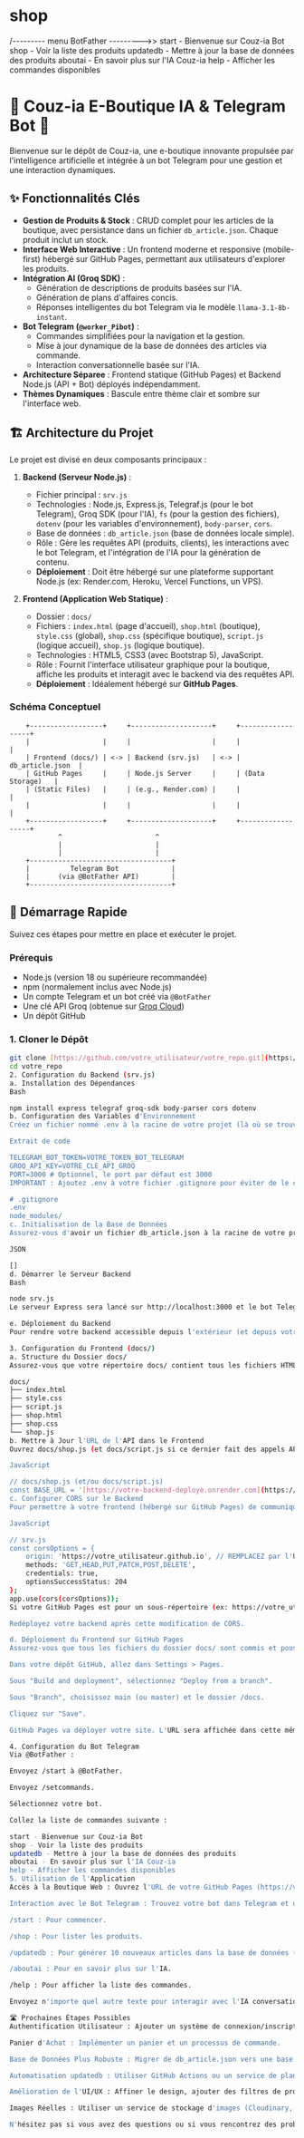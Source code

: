 # shop
/--------- menu BotFather --------->>
start - Bienvenue sur Couz-ia Bot
shop - Voir la liste des produits
updatedb - Mettre à jour la base de données des produits
aboutai - En savoir plus sur l'IA Couz-ia
help - Afficher les commandes disponibles

# 🤖 Couz-ia E-Boutique IA & Telegram Bot 🚀

Bienvenue sur le dépôt de Couz-ia, une e-boutique innovante propulsée par l'intelligence artificielle et intégrée à un bot Telegram pour une gestion et une interaction dynamiques.

## ✨ Fonctionnalités Clés

* **Gestion de Produits & Stock** : CRUD complet pour les articles de la boutique, avec persistance dans un fichier `db_article.json`. Chaque produit inclut un stock.
* **Interface Web Interactive** : Un frontend moderne et responsive (mobile-first) hébergé sur GitHub Pages, permettant aux utilisateurs d'explorer les produits.
* **Intégration AI (Groq SDK)** :
    * Génération de descriptions de produits basées sur l'IA.
    * Génération de plans d'affaires concis.
    * Réponses intelligentes du bot Telegram via le modèle `llama-3.1-8b-instant`.
* **Bot Telegram (`@worker_Pibot`)** :
    * Commandes simplifiées pour la navigation et la gestion.
    * Mise à jour dynamique de la base de données des articles via commande.
    * Interaction conversationnelle basée sur l'IA.
* **Architecture Séparee** : Frontend statique (GitHub Pages) et Backend Node.js (API + Bot) déployés indépendamment.
* **Thèmes Dynamiques** : Bascule entre thème clair et sombre sur l'interface web.

## 🏗️ Architecture du Projet

Le projet est divisé en deux composants principaux :

1.  **Backend (Serveur Node.js)** :
    * Fichier principal : `srv.js`
    * Technologies : Node.js, Express.js, Telegraf.js (pour le bot Telegram), Groq SDK (pour l'IA), `fs` (pour la gestion des fichiers), `dotenv` (pour les variables d'environnement), `body-parser`, `cors`.
    * Base de données : `db_article.json` (base de données locale simple).
    * Rôle : Gère les requêtes API (produits, clients), les interactions avec le bot Telegram, et l'intégration de l'IA pour la génération de contenu.
    * **Déploiement** : Doit être hébergé sur une plateforme supportant Node.js (ex: Render.com, Heroku, Vercel Functions, un VPS).

2.  **Frontend (Application Web Statique)** :
    * Dossier : `docs/`
    * Fichiers : `index.html` (page d'accueil), `shop.html` (boutique), `style.css` (global), `shop.css` (spécifique boutique), `script.js` (logique accueil), `shop.js` (logique boutique).
    * Technologies : HTML5, CSS3 (avec Bootstrap 5), JavaScript.
    * Rôle : Fournit l'interface utilisateur graphique pour la boutique, affiche les produits et interagit avec le backend via des requêtes API.
    * **Déploiement** : Idéalement hébergé sur **GitHub Pages**.

### Schéma Conceptuel
```
    +------------------+     +--------------------+     +------------------+
    |                  |     |                    |     |                  |
    | Frontend (docs/) | <-> | Backend (srv.js)   | <-> | db_article.json  |
    | GitHub Pages     |     | Node.js Server     |     | (Data Storage)   |
    | (Static Files)   |     | (e.g., Render.com) |     |                  |
    |                  |     |                    |     |                  |
    +------------------+     +--------------------+     +------------------+
            ^                       ^
            |                       |
            |                       |
    +-----------------------------------+
    |          Telegram Bot             |
    |       (via @BotFather API)        |
    +-----------------------------------+
```

## 🚀 Démarrage Rapide

Suivez ces étapes pour mettre en place et exécuter le projet.

### Prérequis

* Node.js (version 18 ou supérieure recommandée)
* npm (normalement inclus avec Node.js)
* Un compte Telegram et un bot créé via `@BotFather`
* Une clé API Groq (obtenue sur [Groq Cloud](https://console.groq.com/))
* Un dépôt GitHub

### 1. Cloner le Dépôt

```bash
git clone [https://github.com/votre_utilisateur/votre_repo.git](https://github.com/votre_utilisateur/votre_repo.git)
cd votre_repo
2. Configuration du Backend (srv.js)
a. Installation des Dépendances
Bash

npm install express telegraf groq-sdk body-parser cors dotenv
b. Configuration des Variables d'Environnement
Créez un fichier nommé .env à la racine de votre projet (là où se trouve srv.js) et ajoutez-y vos clés API :

Extrait de code

TELEGRAM_BOT_TOKEN=VOTRE_TOKEN_BOT_TELEGRAM
GROQ_API_KEY=VOTRE_CLE_API_GROQ
PORT=3000 # Optionnel, le port par défaut est 3000
IMPORTANT : Ajoutez .env à votre fichier .gitignore pour éviter de le commettre sur GitHub :

# .gitignore
.env
node_modules/
c. Initialisation de la Base de Données
Assurez-vous d'avoir un fichier db_article.json à la racine de votre projet. Son contenu initial doit être un tableau JSON vide :

JSON

[]
d. Démarrer le Serveur Backend
Bash

node srv.js
Le serveur Express sera lancé sur http://localhost:3000 et le bot Telegram sera actif.

e. Déploiement du Backend
Pour rendre votre backend accessible depuis l'extérieur (et depuis votre frontend GitHub Pages), vous devrez le déployer sur un service d'hébergement Node.js (ex: Render.com). Suivez les instructions de la plateforme choisie. Une fois déployé, notez son URL publique (ex: https://votre-backend.onrender.com).

3. Configuration du Frontend (docs/)
a. Structure du Dossier docs/
Assurez-vous que votre répertoire docs/ contient tous les fichiers HTML, CSS et JS de votre frontend :

docs/
├── index.html
├── style.css
├── script.js
├── shop.html
├── shop.css
└── shop.js
b. Mettre à Jour l'URL de l'API dans le Frontend
Ouvrez docs/shop.js (et docs/script.js si ce dernier fait des appels API) et mettez à jour la constante BASE_URL avec l'URL publique de votre backend déployé :

JavaScript

// docs/shop.js (et/ou docs/script.js)
const BASE_URL = '[https://votre-backend-deploye.onrender.com](https://votre-backend-deploye.onrender.com)'; // REMPLACEZ CETTE URL !
c. Configurer CORS sur le Backend
Pour permettre à votre frontend (hébergé sur GitHub Pages) de communiquer avec votre backend, vous devez configurer CORS. Dans srv.js, modifiez le middleware cors() :

JavaScript

// srv.js
const corsOptions = {
    origin: 'https://votre_utilisateur.github.io', // REMPLACEZ par l'URL exacte de votre GitHub Pages
    methods: 'GET,HEAD,PUT,PATCH,POST,DELETE',
    credentials: true,
    optionsSuccessStatus: 204
};
app.use(cors(corsOptions));
Si votre GitHub Pages est pour un sous-répertoire (ex: https://votre_utilisateur.github.io/votre_repo/), utilisez l'URL complète dans origin.

Redéployez votre backend après cette modification de CORS.

d. Déploiement du Frontend sur GitHub Pages
Assurez-vous que tous les fichiers du dossier docs/ sont commis et poussés vers la branche main (ou master) de votre dépôt GitHub.

Dans votre dépôt GitHub, allez dans Settings > Pages.

Sous "Build and deployment", sélectionnez "Deploy from a branch".

Sous "Branch", choisissez main (ou master) et le dossier /docs.

Cliquez sur "Save".

GitHub Pages va déployer votre site. L'URL sera affichée dans cette même section (ex: https://votre_utilisateur.github.io/votre_repo/).

4. Configuration du Bot Telegram
Via @BotFather :

Envoyez /start à @BotFather.

Envoyez /setcommands.

Sélectionnez votre bot.

Collez la liste de commandes suivante :

start - Bienvenue sur Couz-ia Bot
shop - Voir la liste des produits
updatedb - Mettre à jour la base de données des produits
aboutai - En savoir plus sur l'IA Couz-ia
help - Afficher les commandes disponibles
5. Utilisation de l'Application
Accès à la Boutique Web : Ouvrez l'URL de votre GitHub Pages (https://votre_utilisateur.github.io/votre_repo/) dans votre navigateur.

Interaction avec le Bot Telegram : Trouvez votre bot dans Telegram et utilisez les commandes définies :

/start : Pour commencer.

/shop : Pour lister les produits.

/updatedb : Pour générer 10 nouveaux articles dans la base de données (nécessite de rafraîchir la page web après).

/aboutai : Pour en savoir plus sur l'IA.

/help : Pour afficher la liste des commandes.

Envoyez n'importe quel autre texte pour interagir avec l'IA conversationnelle.

🛣️ Prochaines Étapes Possibles
Authentification Utilisateur : Ajouter un système de connexion/inscription pour les clients.

Panier d'Achat : Implémenter un panier et un processus de commande.

Base de Données Plus Robuste : Migrer de db_article.json vers une base de données NoSQL (ex: MongoDB, Firebase) ou SQL (ex: PostgreSQL) pour une meilleure scalabilité et persistance.

Automatisation updatedb : Utiliser GitHub Actions ou un service de planification externe pour déclencher la commande /updatedb hebdomadairement.

Amélioration de l'UI/UX : Affiner le design, ajouter des filtres de produits, des fonctionnalités de recherche.

Images Réelles : Utiliser un service de stockage d'images (Cloudinary, AWS S3) au lieu de via.placeholder.com.

N'hésitez pas si vous avez des questions ou si vous rencontrez des problèmes lors de l'une de ces étapes !
